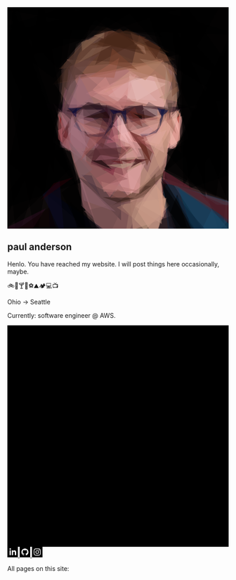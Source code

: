 <div id="profile-pic-div">
<svg id="profile-pic" xmlns="http://www.w3.org/2000/svg" version="1.1" width="1024" height="1024" viewBox="0 0 1024 1024">
<rect x="0" y="0" width="1024" height="1024" fill="#3b2928" />
<g transform="scale(4.000000) translate(0.5 0.5)">
<polygon fill="#ffb3ab" fill-opacity="0.501961" points="198,54 54,88 173,270" />
<polygon fill="var(--bg-color)" fill-opacity="0.501961" points="108,-16 -16,3 10,270" />
<polygon fill="var(--bg-color)" fill-opacity="0.501961" points="271,3 248,270 155,-16" />
<polygon fill="#c48384" fill-opacity="0.501961" points="108,270 53,111 191,240" />
<polygon fill="var(--bg-color)" fill-opacity="0.501961" points="101,270 -16,253 7,-16" />
<polygon fill="#d19485" fill-opacity="0.501961" points="192,66 68,60 201,168" />
<polygon fill="#1b081a" fill-opacity="0.501961" points="212,115 31,111 118,139" />
<polygon fill="var(--bg-color)" fill-opacity="0.501961" points="52,-16 271,117 271,-16" />
<polygon fill="var(--bg-color)" fill-opacity="0.501961" points="271,228 254,38 177,196" />
<polygon fill="#804a32" fill-opacity="0.501961" points="52,89 194,60 110,21" />
<polygon fill="var(--bg-color)" fill-opacity="0.501961" points="-16,69 -16,-10 254,-16" />
<polygon fill="#eda8a1" fill-opacity="0.501961" points="194,164 117,150 203,125" />
<polygon fill="#461321" fill-opacity="0.501961" points="114,112 96,181 134,194" />
<polygon fill="#fbc5c2" fill-opacity="0.501961" points="186,117 99,98 171,77" />
<polygon fill="var(--bg-color)" fill-opacity="0.501961" points="-1,258 -1,-12 103,270" />
<polygon fill="#002647" fill-opacity="0.501961" points="178,197 187,270 271,255" />
<polygon fill="#ffd5d8" fill-opacity="0.501961" points="122,135 151,170 130,124" />
<polygon fill="#cb9c85" fill-opacity="0.501961" points="146,270 135,150 187,229" />
<polygon fill="var(--bg-color)" fill-opacity="0.501961" points="-16,4 81,-16 33,270" />
<polygon fill="var(--bg-color)" fill-opacity="0.501961" points="256,-3 154,-16 255,225" />
<polygon fill="#925b6b" fill-opacity="0.501961" points="60,162 65,91 131,163" />
<polygon fill="#462a1f" fill-opacity="0.501961" points="157,219 184,188 120,229" />
<polygon fill="var(--bg-color)" fill-opacity="0.501961" points="187,253 221,263 178,194" />
<polygon fill="var(--bg-color)" fill-opacity="0.501961" points="236,87 271,232 181,186" />
<polygon fill="#4d0805" fill-opacity="0.501961" points="157,150 141,143 166,180" />
<polygon fill="#394463" fill-opacity="0.501961" points="192,205 234,270 271,228" />
<polygon fill="#e39c9f" fill-opacity="0.501961" points="109,209 155,180 152,215" />
<polygon fill="#410104" fill-opacity="0.501961" points="163,175 129,176 146,182" />
<polygon fill="#dfab94" fill-opacity="0.501961" points="177,189 164,156 199,117" />
<polygon fill="#6a4e47" fill-opacity="0.501961" points="112,28 79,42 64,119" />
<polygon fill="var(--bg-color)" fill-opacity="0.501961" points="271,88 199,-13 203,207" />
<polygon fill="var(--bg-color)" fill-opacity="0.501961" points="271,32 113,-16 -8,23" />
<polygon fill="var(--bg-color)" fill-opacity="0.501961" points="91,255 73,165 -16,165" />
<polygon fill="#24131d" fill-opacity="0.501961" points="106,110 124,135 66,119" />
<polygon fill="#aa6e76" fill-opacity="0.501961" points="85,229 100,243 85,197" />
<polygon fill="#9d6b4c" fill-opacity="0.501961" points="142,72 152,32 197,88" />
<polygon fill="#d68d8e" fill-opacity="0.501961" points="90,99 148,77 133,120" />
<polygon fill="#a47683" fill-opacity="0.501961" points="91,179 63,159 87,117" />
<polygon fill="#c99f85" fill-opacity="0.501961" points="171,270 130,228 184,220" />
<polygon fill="#654d47" fill-opacity="0.501961" points="171,146 200,100 193,75" />
<polygon fill="#270811" fill-opacity="0.501961" points="156,112 122,120 159,130" />
<polygon fill="#c8a9aa" fill-opacity="0.501961" points="175,118 156,115 176,128" />
<polygon fill="var(--bg-color)" fill-opacity="0.501961" points="53,191 -16,26 65,18" />
<polygon fill="#4a3239" fill-opacity="0.501961" points="81,195 131,222 131,246" />
<polygon fill="#4d2815" fill-opacity="0.501961" points="139,25 187,52 96,43" />
<polygon fill="#63171e" fill-opacity="0.501961" points="258,247 269,230 196,206" />
<polygon fill="var(--bg-color)" fill-opacity="0.501961" points="229,220 227,138 184,168" />
<polygon fill="#ffb1a6" fill-opacity="0.501961" points="200,120 184,163 199,153" />
<polygon fill="#9e464b" fill-opacity="0.501961" points="58,152 59,124 80,170" />
<polygon fill="#b2696c" fill-opacity="0.501961" points="118,219 150,173 102,197" />
<polygon fill="#562b31" fill-opacity="0.501961" points="85,166 112,189 142,160" />
<polygon fill="#eca3a4" fill-opacity="0.501961" points="155,163 131,161 126,124" />
<polygon fill="#084562" fill-opacity="0.501961" points="197,208 216,266 270,260" />
<polygon fill="#ebc3bd" fill-opacity="0.501961" points="149,108 184,88 140,79" />
<polygon fill="#000517" fill-opacity="0.501961" points="121,263 49,263 46,211" />
<polygon fill="var(--bg-color)" fill-opacity="0.501961" points="-16,-7 57,70 134,-11" />
<polygon fill="var(--bg-color)" fill-opacity="0.501961" points="210,209 189,12 271,189" />
<polygon fill="#684231" fill-opacity="0.501961" points="91,37 59,71 147,62" />
<polygon fill="#d8a891" fill-opacity="0.501961" points="181,243 177,196 156,229" />
<polygon fill="var(--bg-color)" fill-opacity="0.501961" points="-16,236 53,142 85,202" />
<polygon fill="var(--bg-color)" fill-opacity="0.501961" points="177,200 225,270 196,270" />
<polygon fill="#681f2e" fill-opacity="0.501961" points="180,188 179,203 214,209" />
<polygon fill="var(--bg-color)" fill-opacity="0.501961" points="271,93 99,3 254,-16" />
<polygon fill="#000940" fill-opacity="0.501961" points="173,116 186,119 178,126" />
<polygon fill="#1e0b1d" fill-opacity="0.501961" points="127,119 122,131 89,109" />
<polygon fill="#a76b5c" fill-opacity="0.501961" points="186,118 180,127 195,146" />
<polygon fill="#ad6e71" fill-opacity="0.501961" points="147,70 80,115 78,78" />
<polygon fill="#683132" fill-opacity="0.501961" points="117,143 90,147 110,162" />
<polygon fill="var(--bg-color)" fill-opacity="0.501961" points="186,165 241,144 182,189" />
<polygon fill="#642b1e" fill-opacity="0.501961" points="161,183 152,154 167,167" />
<polygon fill="#ce9c86" fill-opacity="0.501961" points="184,122 184,171 158,202" />
<polygon fill="#4d3a55" fill-opacity="0.501961" points="153,146 169,145 156,150" />
<polygon fill="#040000" fill-opacity="0.501961" points="97,177 121,187 108,176" />
<polygon fill="#2e1813" fill-opacity="0.501961" points="110,219 147,220 127,225" />
<polygon fill="#2f0e22" fill-opacity="0.501961" points="-3,255 26,260 44,232" />
<polygon fill="#995754" fill-opacity="0.501961" points="177,127 137,129 138,140" />
<polygon fill="#b6a187" fill-opacity="0.501961" points="114,182 151,179 133,186" />
<polygon fill="#af5d6f" fill-opacity="0.501961" points="126,124 114,157 128,155" />
<polygon fill="#dfa2a1" fill-opacity="0.501961" points="127,175 155,172 150,162" />
<polygon fill="#6f4b4c" fill-opacity="0.501961" points="88,235 136,224 117,264" />
<polygon fill="#724732" fill-opacity="0.501961" points="142,37 182,52 196,78" />
<polygon fill="#835e67" fill-opacity="0.501961" points="62,138 110,118 85,118" />
<polygon fill="#ac816b" fill-opacity="0.501961" points="196,91 196,109 175,104" />
<polygon fill="#000036" fill-opacity="0.501961" points="79,127 80,116 74,121" />
<polygon fill="#ac2f23" fill-opacity="0.501961" points="195,128 198,134 199,123" />
<polygon fill="#320d13" fill-opacity="0.501961" points="148,174 156,177 142,185" />
<polygon fill="#462f2a" fill-opacity="0.501961" points="62,72 63,98 86,44" />
<polygon fill="#8d6b53" fill-opacity="0.501961" points="112,30 86,50 85,40" />
<polygon fill="var(--bg-color)" fill-opacity="0.501961" points="271,102 194,118 211,35" />
<polygon fill="#dba086" fill-opacity="0.501961" points="183,221 172,206 178,246" />
<polygon fill="#56161a" fill-opacity="0.501961" points="69,135 64,149 71,154" />
<polygon fill="#7a4945" fill-opacity="0.501961" points="108,127 88,135 121,142" />
<polygon fill="var(--bg-color)" fill-opacity="0.501961" points="62,214 91,270 83,197" />
<polygon fill="#fcc0b5" fill-opacity="0.501961" points="195,119 189,125 198,145" />
<polygon fill="#edb9bc" fill-opacity="0.501961" points="132,126 130,153 144,159" />
<polygon fill="#ba8166" fill-opacity="0.501961" points="137,71 159,84 180,61" />
<polygon fill="#201820" fill-opacity="0.501961" points="167,270 198,263 185,231" />
<polygon fill="#a47b6c" fill-opacity="0.501961" points="142,225 135,270 160,215" />
<polygon fill="var(--bg-color)" fill-opacity="0.501961" points="63,114 39,-16 -16,270" />
<polygon fill="#7d5d5d" fill-opacity="0.501961" points="172,114 163,109 155,120" />
<polygon fill="#d4a290" fill-opacity="0.501961" points="184,84 183,116 168,80" />
<polygon fill="#b36b66" fill-opacity="0.501961" points="103,108 148,109 131,119" />
<polygon fill="#985a5d" fill-opacity="0.501961" points="109,206 139,198 80,172" />
<polygon fill="#4a291a" fill-opacity="0.501961" points="117,27 160,34 101,66" />
<polygon fill="#ce8d8a" fill-opacity="0.501961" points="138,128 156,146 140,141" />
<polygon fill="#a1717b" fill-opacity="0.501961" points="89,169 66,162 75,123" />
<polygon fill="#925b68" fill-opacity="0.501961" points="130,174 107,170 101,177" />
<polygon fill="#e0a5a5" fill-opacity="0.501961" points="159,180 143,216 138,188" />
<polygon fill="#84614f" fill-opacity="0.501961" points="98,47 120,44 81,64" />
<polygon fill="#0e0d26" fill-opacity="0.501961" points="60,200 66,270 40,216" />
<polygon fill="#8a616c" fill-opacity="0.501961" points="83,198 125,236 88,223" />
<polygon fill="#311c11" fill-opacity="0.501961" points="166,206 159,206 152,216" />
<polygon fill="#65474f" fill-opacity="0.501961" points="81,90 66,126 70,70" />
<polygon fill="var(--bg-color)" fill-opacity="0.501961" points="181,189 271,13 241,218" />
<polygon fill="#e3aca6" fill-opacity="0.501961" points="175,158 184,141 154,153" />
<polygon fill="var(--bg-color)" fill-opacity="0.501961" points="247,-4 202,75 120,-16" />
<polygon fill="#451608" fill-opacity="0.501961" points="140,119 170,127 145,128" />
<polygon fill="#72312c" fill-opacity="0.501961" points="147,115 156,138 135,125" />
<polygon fill="var(--bg-color)" fill-opacity="0.501961" points="73,168 82,209 31,143" />
<polygon fill="#4a3540" fill-opacity="0.501961" points="97,194 107,218 85,193" />
<polygon fill="#1a1c49" fill-opacity="0.501961" points="176,129 181,122 176,138" />
<polygon fill="#956979" fill-opacity="0.501961" points="100,111 70,117 83,79" />
<polygon fill="#502919" fill-opacity="0.501961" points="177,46 171,59 151,31" />
<polygon fill="#896553" fill-opacity="0.501961" points="152,209 178,197 183,178" />
<polygon fill="var(--bg-color)" fill-opacity="0.501961" points="71,224 84,266 123,270" />
<polygon fill="#1b0607" fill-opacity="0.501961" points="178,198 184,204 179,214" />
<polygon fill="#b36067" fill-opacity="0.501961" points="63,139 63,158 58,142" />
<polygon fill="#250b06" fill-opacity="0.501961" points="119,128 88,127 114,120" />
<polygon fill="#000b3e" fill-opacity="0.501961" points="131,121 137,118 137,133" />
<polygon fill="#dea495" fill-opacity="0.501961" points="184,140 169,165 181,123" />
<polygon fill="#311a20" fill-opacity="0.501961" points="93,109 120,116 83,117" />
<polygon fill="#a17661" fill-opacity="0.501961" points="158,45 146,40 160,54" />
<polygon fill="var(--bg-color)" fill-opacity="0.501961" points="7,0 71,188 -12,265" />
<polygon fill="#9e6b75" fill-opacity="0.501961" points="103,154 73,140 77,180" />
<polygon fill="var(--bg-color)" fill-opacity="0.501961" points="196,111 271,131 221,187" />
<polygon fill="#a5614f" fill-opacity="0.501961" points="95,80 123,81 129,58" />
<polygon fill="#b58877" fill-opacity="0.501961" points="188,141 147,217 182,180" />
<polygon fill="#96514f" fill-opacity="0.501961" points="132,160 144,161 128,177" />
<polygon fill="#cd9079" fill-opacity="0.501961" points="173,138 177,124 173,118" />
<polygon fill="#1e1431" fill-opacity="0.501961" points="111,149 121,138 123,121" />
<polygon fill="#f2beb4" fill-opacity="0.501961" points="188,163 196,157 188,141" />
<polygon fill="#4a4350" fill-opacity="0.501961" points="223,215 268,228 242,228" />
<polygon fill="#bb8386" fill-opacity="0.501961" points="85,142 80,131 104,147" />
<polygon fill="#9d6864" fill-opacity="0.501961" points="140,143 145,135 137,123" />
<polygon fill="#7c3637" fill-opacity="0.501961" points="165,162 146,154 139,140" />
<polygon fill="#bb8b86" fill-opacity="0.501961" points="143,178 148,178 137,191" />
<polygon fill="#563d37" fill-opacity="0.501961" points="185,110 187,129 191,110" />
<polygon fill="#cf8a84" fill-opacity="0.501961" points="133,118 113,80 98,95" />
<polygon fill="#592e35" fill-opacity="0.501961" points="108,156 93,172 132,169" />
<polygon fill="var(--bg-color)" fill-opacity="0.501961" points="93,37 -16,32 177,-16" />
<polygon fill="#0c0000" fill-opacity="0.501961" points="48,231 61,270 1,263" />
<polygon fill="#9d7164" fill-opacity="0.501961" points="126,231 150,221 143,242" />
<polygon fill="#784c38" fill-opacity="0.501961" points="190,103 190,71 198,96" />
<polygon fill="#442517" fill-opacity="0.501961" points="158,54 104,39 130,24" />
<polygon fill="var(--bg-color)" fill-opacity="0.501961" points="-2,41 123,-16 53,82" />
<polygon fill="#4e3a54" fill-opacity="0.501961" points="176,138 172,145 164,146" />
<polygon fill="#b47673" fill-opacity="0.501961" points="152,212 111,213 108,201" />
<polygon fill="#a65b58" fill-opacity="0.501961" points="159,147 170,170 149,150" />
<polygon fill="#d29d9f" fill-opacity="0.501961" points="175,133 163,147 150,147" />
<polygon fill="#e89984" fill-opacity="0.501961" points="199,122 195,118 200,130" />
<polygon fill="#b26d79" fill-opacity="0.501961" points="61,121 70,135 66,140" />
<polygon fill="#806069" fill-opacity="0.501961" points="84,197 70,153 98,187" />
<polygon fill="#790000" fill-opacity="0.501961" points="60,125 62,129 61,135" />
<polygon fill="#daa5a4" fill-opacity="0.501961" points="116,102 149,77 128,109" />
<polygon fill="#b06c6b" fill-opacity="0.501961" points="97,147 111,144 80,131" />
<polygon fill="#a0765f" fill-opacity="0.501961" points="152,59 185,64 189,87" />
<polygon fill="#dba59a" fill-opacity="0.501961" points="159,155 181,168 177,140" />
<polygon fill="#cb9589" fill-opacity="0.501961" points="157,129 170,143 176,131" />
<polygon fill="#7c442e" fill-opacity="0.501961" points="117,65 150,72 121,47" />
<polygon fill="#1d4a6a" fill-opacity="0.501961" points="263,265 218,270 236,233" />
<polygon fill="#4b322b" fill-opacity="0.501961" points="85,45 65,65 61,111" />
<polygon fill="var(--bg-color)" fill-opacity="0.501961" points="188,237 196,216 212,270" />
<polygon fill="#280007" fill-opacity="0.501961" points="38,223 53,203 76,196" />
<polygon fill="#000836" fill-opacity="0.501961" points="76,122 86,116 69,116" />
<polygon fill="#5f1115" fill-opacity="0.501961" points="132,177 133,181 119,177" />
<polygon fill="#8b6a54" fill-opacity="0.501961" points="111,36 99,32 112,29" />
<polygon fill="#030000" fill-opacity="0.501961" points="155,125 155,129 145,122" />
<polygon fill="#c69987" fill-opacity="0.501961" points="177,200 148,230 178,250" />
<polygon fill="#bd7379" fill-opacity="0.501961" points="119,152 140,168 125,146" />
<polygon fill="var(--bg-color)" fill-opacity="0.501961" points="156,-16 178,34 -12,1" />
<polygon fill="#604134" fill-opacity="0.501961" points="147,219 171,192 170,204" />
<polygon fill="#593240" fill-opacity="0.501961" points="122,154 93,147 111,146" />
<polygon fill="#9d5755" fill-opacity="0.501961" points="95,150 84,177 110,149" />
<polygon fill="#6b3e45" fill-opacity="0.501961" points="121,132 113,144 119,121" />
<polygon fill="#4f1b25" fill-opacity="0.501961" points="256,250 223,216 271,237" />
<polygon fill="#63403e" fill-opacity="0.501961" points="66,96 72,68 106,53" />
<polygon fill="#4c425a" fill-opacity="0.501961" points="79,132 76,137 86,144" />
<polygon fill="#000438" fill-opacity="0.501961" points="122,123 118,118 135,120" />
<polygon fill="#a77580" fill-opacity="0.501961" points="73,125 73,146 94,163" />
<polygon fill="#b47071" fill-opacity="0.501961" points="148,112 121,113 136,101" />
<polygon fill="#0a253c" fill-opacity="0.501961" points="235,264 192,214 215,262" />
<polygon fill="#e2b3b1" fill-opacity="0.501961" points="173,108 138,105 141,76" />
<polygon fill="#ce9182" fill-opacity="0.501961" points="109,100 141,73 152,80" />
<polygon fill="#5d3928" fill-opacity="0.501961" points="147,44 142,29 164,38" />
<polygon fill="#7c253c" fill-opacity="0.501961" points="122,194 124,186 109,186" />
<polygon fill="#ae8c79" fill-opacity="0.501961" points="181,108 183,70 189,97" />
<polygon fill="#51212c" fill-opacity="0.501961" points="222,214 187,204 181,189" />
<polygon fill="#000d40" fill-opacity="0.501961" points="178,128 177,118 182,117" />
<polygon fill="#855048" fill-opacity="0.501961" points="127,210 143,219 119,220" />
<polygon fill="#cf8f8b" fill-opacity="0.501961" points="135,145 152,165 148,175" />
<polygon fill="#5d2b30" fill-opacity="0.501961" points="62,147 71,138 71,130" />
<polygon fill="#98585f" fill-opacity="0.501961" points="62,158 71,166 73,144" />
</g>
</svg>
</div>

## paul anderson
Henlo. You have reached my website. I will post things here occasionally, maybe.

🚲🥃🍸🍹⚽️⛰🏕💻📺

Ohio → Seattle

Currently: software engineer @ AWS.

<div id="social-container" >
<div></div> <!-- left-aligned text can go in here if I want. Decided against for now." -->
<div id="social-buttons-div">
<a class="svg-button" href="mailto:paul@mustard.lol">
    <svg id="email-svg" class="svg-button" xmlns="http://www.w3.org/2000/svg" viewbox="0 0 1 1" >
        <path d="M 0 0 L 1 0 L 1 1 L 0 1 Z" />
    </svg>
</a>
<a class="svg-button" href="https://www.linkedin.com/in/pragmaticpandy">
    <svg class="svg-button" xmlns="http://www.w3.org/2000/svg" width="24" height="24" viewBox="0 0 24 24"><path d="M0 0v24h24v-24h-24zm8 19h-3v-11h3v11zm-1.5-12.268c-.966 0-1.75-.79-1.75-1.764s.784-1.764 1.75-1.764 1.75.79 1.75 1.764-.783 1.764-1.75 1.764zm13.5 12.268h-3v-5.604c0-3.368-4-3.113-4 0v5.604h-3v-11h3v1.765c1.397-2.586 7-2.777 7 2.476v6.759z"/></svg>
</a>
<a class="svg-button" href="https://github.com/pragmaticpandy">
	<svg class="svg-button" xmlns="http://www.w3.org/2000/svg" width="24" height="24" viewBox="0 0 24 24"><path d="M0 0v24h24v-24h-24zm14.534 19.59c-.406.078-.534-.171-.534-.384v-2.195c0-.747-.262-1.233-.55-1.481 1.782-.198 3.654-.875 3.654-3.947 0-.874-.311-1.588-.824-2.147.083-.202.357-1.016-.079-2.117 0 0-.671-.215-2.198.82-.639-.18-1.323-.267-2.003-.271-.68.003-1.364.091-2.003.269-1.528-1.035-2.2-.82-2.2-.82-.434 1.102-.16 1.915-.077 2.118-.512.56-.824 1.273-.824 2.147 0 3.064 1.867 3.751 3.645 3.954-.229.2-.436.552-.508 1.07-.457.204-1.614.557-2.328-.666 0 0-.423-.768-1.227-.825 0 0-.78-.01-.055.487 0 0 .525.246.889 1.17 0 0 .463 1.428 2.688.944v1.489c0 .211-.129.459-.528.385-3.18-1.057-5.472-4.056-5.472-7.59 0-4.419 3.582-8 8-8s8 3.581 8 8c0 3.533-2.289 6.531-5.466 7.59z"/></svg>
</a>
<a class="svg-button" href="https://www.instagram.com/pragmaticpandy">
	<svg class="svg-button" xmlns="http://www.w3.org/2000/svg" width="24" height="24" viewBox="0 0 24 24"><path d="M14.667 12c0 1.473-1.194 2.667-2.667 2.667-1.473 0-2.667-1.193-2.667-2.667 0-1.473 1.194-2.667 2.667-2.667 1.473 0 2.667 1.194 2.667 2.667zm3.846-3.232c.038.843.046 1.096.046 3.232s-.008 2.389-.046 3.233c-.1 2.15-1.109 3.181-3.279 3.279-.844.038-1.097.047-3.234.047-2.136 0-2.39-.008-3.232-.046-2.174-.099-3.181-1.132-3.279-3.279-.039-.845-.048-1.098-.048-3.234s.009-2.389.047-3.232c.099-2.152 1.109-3.181 3.279-3.279.844-.039 1.097-.047 3.233-.047s2.39.008 3.233.046c2.168.099 3.18 1.128 3.28 3.28zm-2.405 3.232c0-2.269-1.84-4.108-4.108-4.108-2.269 0-4.108 1.839-4.108 4.108 0 2.269 1.84 4.108 4.108 4.108 2.269 0 4.108-1.839 4.108-4.108zm1.122-4.27c0-.53-.43-.96-.96-.96s-.96.43-.96.96.43.96.96.96c.531 0 .96-.43.96-.96zm6.77-7.73v24h-24v-24h24zm-4 12c0-2.172-.009-2.445-.048-3.298-.131-2.902-1.745-4.52-4.653-4.653-.854-.04-1.126-.049-3.299-.049s-2.444.009-3.298.048c-2.906.133-4.52 1.745-4.654 4.653-.039.854-.048 1.127-.048 3.299 0 2.173.009 2.445.048 3.298.134 2.906 1.746 4.521 4.654 4.654.854.039 1.125.048 3.298.048s2.445-.009 3.299-.048c2.902-.133 4.522-1.745 4.653-4.654.039-.853.048-1.125.048-3.298z"/></svg>
</a>
</div>
</div>

All pages on this site:
